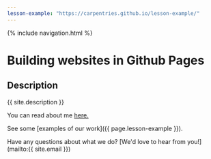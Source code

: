 ```yaml
---
lesson-example: "https://carpentries.github.io/lesson-example/"
---
```


{% include navigation.html %}

# Building websites in Github Pages

## Description 
{{ site.description }}

You can read about me [here.](about.md) 

See some [examples of our work]({{ page.lesson-example }}).

Have any questions about what we do? [We'd love to hear from you!](mailto:{{ site.email }})
